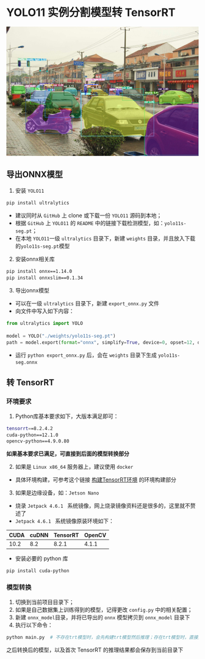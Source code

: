 # YOLO11 实例分割模型转 TensorRT

![_10014](output/_10014.jpeg)

## 导出ONNX模型

1. 安装 `YOLO11`

```bash
pip install ultralytics
```

- 建议同时从 `GitHub` 上 clone 或下载一份 `YOLO11` 源码到本地；
- 根据 `GitHub` 上 `YOLO11` 的 `README` 中的链接下载检测模型，如：`yolo11s-seg.pt`；
- 在本地 `YOLO11`一级 `ultralytics` 目录下，新建 `weights` 目录，并且放入下载的`yolo11s-seg.pt`模型

2. 安装onnx相关库

```bash
pip install onnx==1.14.0
pip install onnxslim==0.1.34
```

3. 导出onnx模型

- 可以在一级 `ultralytics` 目录下，新建 `export_onnx.py` 文件
- 向文件中写入如下内容：

```python
from ultralytics import YOLO

model = YOLO("./weights/yolo11s-seg.pt")
path = model.export(format="onnx", simplify=True, device=0, opset=12, dynamic=False, imgsz=640)
```

- 运行 `python export_onnx.py` 后，会在 `weights` 目录下生成 `yolo11s-seg.onnx`

## 转 TensorRT

### 环境要求

1. Python库基本要求如下，大版本满足即可：

```bash
tensorrt==8.2.4.2
cuda-python==12.1.0
opencv-python==4.9.0.80
```

**如果基本要求已满足，可直接到后面的模型转换部分**

2. 如果是 `Linux x86_64` 服务器上，建议使用 `docker`

- 具体环境构建，可参考这个链接 [构建TensorRT环境](https://github.com/emptysoal/tensorrt-experiment) 的环境构建部分

3. 如果是边缘设备，如：`Jetson Nano`

- 烧录 `Jetpack 4.6.1 ` 系统镜像，网上烧录镜像资料还是很多的，这里就不赘述了
-  `Jetpack 4.6.1 ` 系统镜像原装环境如下：

| CUDA | cuDNN | TensorRT | OpenCV |
| ---- | ----- | -------- | ------ |
| 10.2 | 8.2   | 8.2.1    | 4.1.1  |

- 安装必要的 python 库

```bash
pip install cuda-python
```

### 模型转换

1. 切换到当前项目目录下；
2. 如果是自己数据集上训练得到的模型，记得更改 `config.py` 中的相关配置；
3. 新建 `onnx_model`目录，并将已导出的 `onnx` 模型拷贝到 `onnx_model` 目录下
4. 执行以下命令：

```bash
python main.py  # 不存在trt模型时，会先构建trt模型然后推理；存在trt模型时，直接加载trt模型然后推理
```

之后转换后的模型，以及首次 TensorRT 的推理结果都会保存到当前目录下

